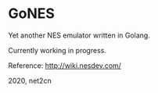 # GoNES
Yet another NES emulator written in Golang.

Currently working in progress.

Reference: http://wiki.nesdev.com/

2020, net2cn